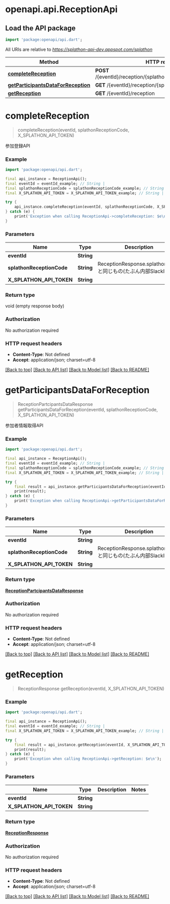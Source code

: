 # openapi.api.ReceptionApi

## Load the API package
```dart
import 'package:openapi/api.dart';
```

All URIs are relative to *https://splathon-api-dev.appspot.com/splathon*

Method | HTTP request | Description
------------- | ------------- | -------------
[**completeReception**](ReceptionApi.md#completereception) | **POST** /{eventId}/reception/{splathonReceptionCode}/complete | 
[**getParticipantsDataForReception**](ReceptionApi.md#getparticipantsdataforreception) | **GET** /{eventId}/reception/{splathonReceptionCode} | 
[**getReception**](ReceptionApi.md#getreception) | **GET** /{eventId}/reception | 


# **completeReception**
> completeReception(eventId, splathonReceptionCode, X_SPLATHON_API_TOKEN)



参加登録API

### Example
```dart
import 'package:openapi/api.dart';

final api_instance = ReceptionApi();
final eventId = eventId_example; // String | 
final splathonReceptionCode = splathonReceptionCode_example; // String | ReceptionResponse.splathon.code と同じもの(たぶん内部SlackID).
final X_SPLATHON_API_TOKEN = X_SPLATHON_API_TOKEN_example; // String | 

try {
    api_instance.completeReception(eventId, splathonReceptionCode, X_SPLATHON_API_TOKEN);
} catch (e) {
    print('Exception when calling ReceptionApi->completeReception: $e\n');
}
```

### Parameters

Name | Type | Description  | Notes
------------- | ------------- | ------------- | -------------
 **eventId** | **String**|  | 
 **splathonReceptionCode** | **String**| ReceptionResponse.splathon.code と同じもの(たぶん内部SlackID). | 
 **X_SPLATHON_API_TOKEN** | **String**|  | 

### Return type

void (empty response body)

### Authorization

No authorization required

### HTTP request headers

 - **Content-Type**: Not defined
 - **Accept**: application/json; charset=utf-8

[[Back to top]](#) [[Back to API list]](../README.md#documentation-for-api-endpoints) [[Back to Model list]](../README.md#documentation-for-models) [[Back to README]](../README.md)

# **getParticipantsDataForReception**
> ReceptionPartcipantsDataResponse getParticipantsDataForReception(eventId, splathonReceptionCode, X_SPLATHON_API_TOKEN)



参加者情報取得API

### Example
```dart
import 'package:openapi/api.dart';

final api_instance = ReceptionApi();
final eventId = eventId_example; // String | 
final splathonReceptionCode = splathonReceptionCode_example; // String | ReceptionResponse.splathon.code と同じもの(たぶん内部SlackID).
final X_SPLATHON_API_TOKEN = X_SPLATHON_API_TOKEN_example; // String | 

try {
    final result = api_instance.getParticipantsDataForReception(eventId, splathonReceptionCode, X_SPLATHON_API_TOKEN);
    print(result);
} catch (e) {
    print('Exception when calling ReceptionApi->getParticipantsDataForReception: $e\n');
}
```

### Parameters

Name | Type | Description  | Notes
------------- | ------------- | ------------- | -------------
 **eventId** | **String**|  | 
 **splathonReceptionCode** | **String**| ReceptionResponse.splathon.code と同じもの(たぶん内部SlackID). | 
 **X_SPLATHON_API_TOKEN** | **String**|  | 

### Return type

[**ReceptionPartcipantsDataResponse**](ReceptionPartcipantsDataResponse.md)

### Authorization

No authorization required

### HTTP request headers

 - **Content-Type**: Not defined
 - **Accept**: application/json; charset=utf-8

[[Back to top]](#) [[Back to API list]](../README.md#documentation-for-api-endpoints) [[Back to Model list]](../README.md#documentation-for-models) [[Back to README]](../README.md)

# **getReception**
> ReceptionResponse getReception(eventId, X_SPLATHON_API_TOKEN)



### Example
```dart
import 'package:openapi/api.dart';

final api_instance = ReceptionApi();
final eventId = eventId_example; // String | 
final X_SPLATHON_API_TOKEN = X_SPLATHON_API_TOKEN_example; // String | 

try {
    final result = api_instance.getReception(eventId, X_SPLATHON_API_TOKEN);
    print(result);
} catch (e) {
    print('Exception when calling ReceptionApi->getReception: $e\n');
}
```

### Parameters

Name | Type | Description  | Notes
------------- | ------------- | ------------- | -------------
 **eventId** | **String**|  | 
 **X_SPLATHON_API_TOKEN** | **String**|  | 

### Return type

[**ReceptionResponse**](ReceptionResponse.md)

### Authorization

No authorization required

### HTTP request headers

 - **Content-Type**: Not defined
 - **Accept**: application/json; charset=utf-8

[[Back to top]](#) [[Back to API list]](../README.md#documentation-for-api-endpoints) [[Back to Model list]](../README.md#documentation-for-models) [[Back to README]](../README.md)


